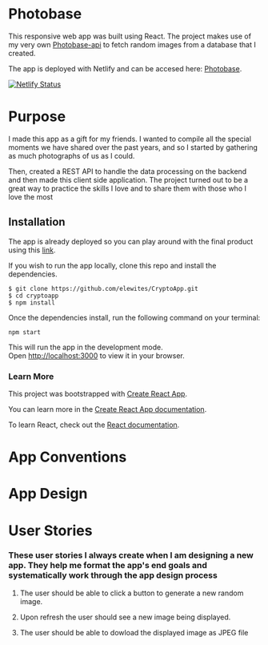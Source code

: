 # Photobase

This responsive web app was built using React. The project makes use of my very own [Photobase-api]() to fetch random images from a database that I created.

The app is deployed with Netlify and can be accesed here: [Photobase]().

[![Netlify Status](https://api.netlify.com/api/v1/badges/9b56ce4a-00e8-407c-b862-181d3dc7ee53/deploy-status)]()

# Purpose

I made this app as a gift for my friends. I wanted to compile all the special moments we have shared over the past years, and so I started by gathering as much photographs of us as I could. 

Then, created a REST API to handle the data processing on the backend and then made this client side application. The project turned out to be a great way to practice the skills I love and to share them with those who I love the most

## Installation

The app is already deployed so you can play around with the final product using this [link](https://crypt0-app.netlify.app/).

If you wish to run the app locally, clone this repo and install the dependencies.

```
$ git clone https://github.com/elewites/CryptoApp.git
$ cd cryptoapp
$ npm install
```

Once the dependencies install, run the following command on your terminal:

`npm start`

This will run the app in the development mode.\
Open [http://localhost:3000](http://localhost:3000) to view it in your browser.

### Learn More

This project was bootstrapped with [Create React App](https://github.com/facebook/create-react-app).

You can learn more in the [Create React App documentation](https://facebook.github.io/create-react-app/docs/getting-started).

To learn React, check out the [React documentation](https://reactjs.org/).

# App Conventions

# App Design

# User Stories

### These user stories I always create when I am designing a new app. They help me format the app's end goals and systematically work through the app design process

1. The user should be able to click a button to generate a new random image. 

2. Upon refresh the user should see a new image being displayed. 

3. The user should be able to dowload the displayed image as JPEG file

